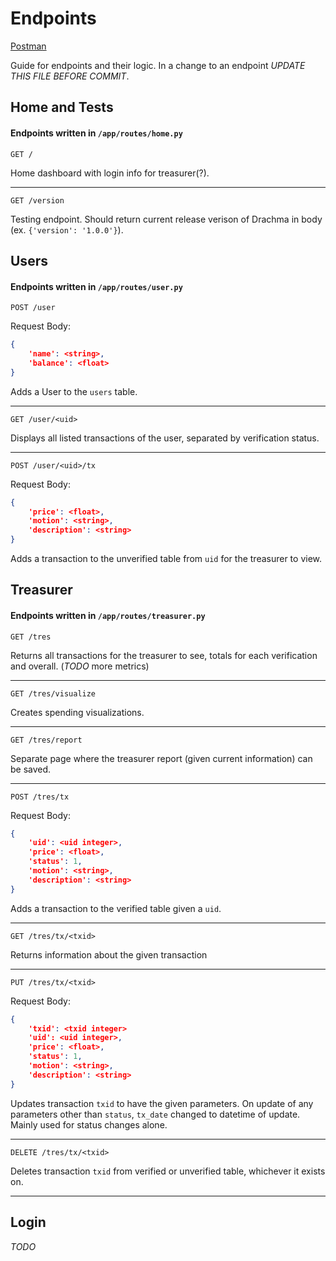 # Endpoints

[Postman](https://www.postman.com/aviation-pilot-81500845/workspace/drachma/overview)


Guide for endpoints and their logic. In a change to an endpoint _UPDATE THIS FILE BEFORE COMMIT_.

## Home and Tests

#### Endpoints written in `/app/routes/home.py`

`GET /`

Home dashboard with login info for treasurer(?).

<hr />

`GET /version`


Testing endpoint. Should return current release verison of Drachma in body (ex. `{'version': '1.0.0'}`).

## Users

#### Endpoints written in `/app/routes/user.py`

`POST /user`

Request Body:
```json
{
    'name': <string>,
    'balance': <float>
}
```

Adds a User to the `users` table.

<hr />

`GET /user/<uid>`

Displays all listed transactions of the user, separated by verification status.

<hr />

`POST /user/<uid>/tx`

Request Body:

```json
{
    'price': <float>,
    'motion': <string>,
    'description': <string>
}
```

Adds a transaction to the unverified table from `uid` for the treasurer to view.

## Treasurer

#### Endpoints written in `/app/routes/treasurer.py`

`GET /tres`

Returns all transactions for the treasurer to see, totals for each verification and overall. (_TODO_ more metrics)

<hr />

`GET /tres/visualize`

Creates spending visualizations.

<hr />

`GET /tres/report`

Separate page where the treasurer report (given current information) can be saved.

<hr />

`POST /tres/tx`

Request Body:

```json
{
    'uid': <uid integer>,
    'price': <float>,
    'status': 1,
    'motion': <string>,
    'description': <string>
}
```

Adds a transaction to the verified table given a `uid`.

<hr />

`GET /tres/tx/<txid>`

Returns information about the given transaction

<hr />

`PUT /tres/tx/<txid>`

Request Body:

```json
{
    'txid': <txid integer>
    'uid': <uid integer>,
    'price': <float>,
    'status': 1,
    'motion': <string>,
    'description': <string>
}
```

Updates transaction `txid` to have the given parameters. On update of any parameters other than `status`, `tx_date` changed to datetime of update. Mainly used for status changes alone.

<hr />

`DELETE /tres/tx/<txid>`

Deletes transaction `txid` from verified or unverified table, whichever it exists on.

<hr />

## Login

_TODO_